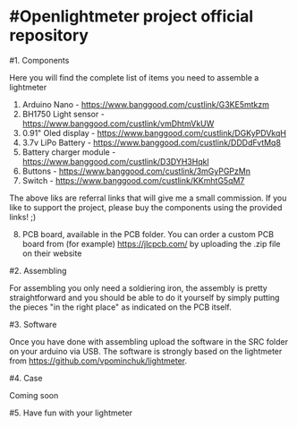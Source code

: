 # #Openlightmeter project official repository

#1. Components 

Here you will find the complete list of items you need to assemble a lightmeter

  1. Arduino Nano - https://www.banggood.com/custlink/G3KE5mtkzm
  2. BH1750 Light sensor - https://www.banggood.com/custlink/vmDhtmVkUW
  3. 0.91" Oled display - https://www.banggood.com/custlink/DGKyPDVkqH
  4. 3.7v LiPo Battery - https://www.banggood.com/custlink/DDDdFvtMq8
  5. Battery charger module - https://www.banggood.com/custlink/D3DYH3Hqkl
  6. Buttons - https://www.banggood.com/custlink/3mGyPGPzMn
  7. Switch - https://www.banggood.com/custlink/KKmhtG5qM7

The above liks are referral links that will give me a small commission. If you like to support the project, please buy the components using the provided links! ;)

  8. PCB board, available in the PCB folder. You can order a custom PCB board from (for example) https://jlcpcb.com/ by uploading the .zip file on their website

#2. Assembling

For assembling you only need a soldiering iron, the assembly is pretty straightforward and you should be able to do it yourself by simply putting the pieces "in the right place" as indicated on the PCB itself.

#3. Software

Once you have done with assembling upload the software in the SRC folder on your arduino via USB. The software is strongly based on the lightmeter from https://github.com/vpominchuk/lightmeter. 

#4. Case

Coming soon

#5. Have fun with your lightmeter
